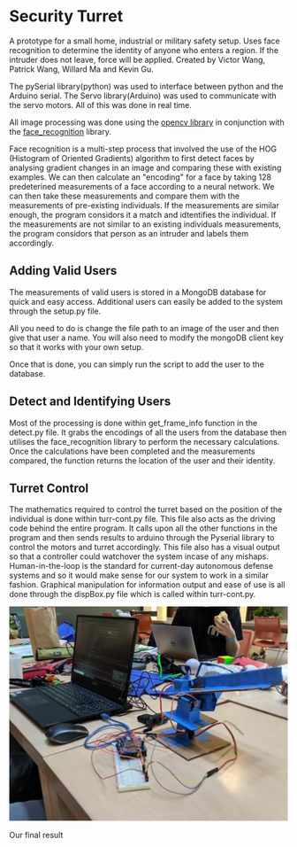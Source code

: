 # Security Turret

A prototype for a small home, industrial or military safety setup. Uses face recognition to determine the identity of anyone who enters a region. If the intruder does not leave, force will be applied. Created by Victor Wang, Patrick Wang, Willard Ma and Kevin Gu.

The pySerial library(python) was used to interface between python and the Arduino serial. The Servo library(Arduino) was used to communicate with the servo motors. All of this was done in real time.

All image processing was done using the [opencv library](https://opencv.org/) in conjunction with the [face_recognition](https://github.com/ageitgey/face_recognition) library. 

Face recognition is a multi-step process that involved the use of the HOG (Histogram of Oriented Gradients) algorithm to first detect faces by analysing gradient changes in an image and comparing these with existing examples. We can then calculate an "encoding" for a face by taking 128 predeterined measurements of a face according to a neural network. We can then take these measurements and compare them with the measurements of pre-existing individuals. If the measurements are similar enough, the program considors it a match and idtentifies the individual. If the measurements are not similar to an existing individuals measurements, the program considors that person as an intruder and labels them accordingly. 

## Adding Valid Users
The measurements of valid users is stored in a MongoDB database for quick and easy access. Additional users can easily be added to the system through the setup.py file. 

All you need to do is change the file path to an image of the user and then give that user a name. You will also need to modify the mongoDB client key so that it works with your own setup.

Once that is done, you can simply run the script to add the user to the database. 

## Detect and Identifying Users
Most of the processing is done within get\_frame\_info function in the detect.py file. It grabs the encodings of all the users from the database then utilises the face\_recognition library to perform the necessary calculations. Once the calculations have been completed and the measurements compared, the function returns the location of the user and their identity. 

## Turret Control
The mathematics required to control the turret based on the position of the individual is done within turr-cont.py file. This file also acts as the driving code behind the entire program. It calls upon all the other functions in the program and then sends results to arduino through the Pyserial library to control the motors and turret accordingly. This file also has a visual output so that a controller could watchover the system incase of any mishaps. Human-in-the-loop is the standard for current-day autonomous defense systems and so it would make sense for our system to work in a similar fashion. Graphical manipulation for information output and ease of use is all done through the dispBox.py file which is called within turr-cont.py.

![](turr.jpg)

Our final result


